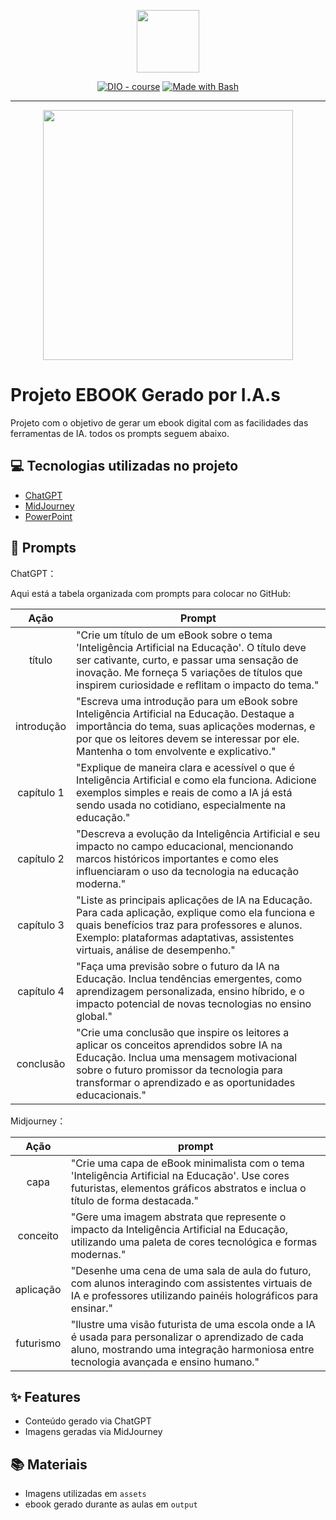 <p align="center">
    <img width="100" src=".github/assets/banner.png">
</p>


<p align="center">
<a href="https://dio.me/"><img src="https://img.shields.io/badge/DIO-Course-28DA77?logo=youtube" alt="DIO - course"></a>
<a href="https://www.gnu.org/software/bash/" title="Go to Bash homepage"><img src="https://img.shields.io/badge/Prompt-Project-blue?logo=gnu-bash&amp;logoColor=white" alt="Made with Bash"></a></p>

-------


<p align="center">
<img 
    src="./assets/cover.png"
    width="400"  
/>
</p>

# Projeto EBOOK Gerado por I.A.s


Projeto com o objetivo de gerar um ebook digital com as facilidades das ferramentas de IA. todos os prompts
seguem abaixo.


## 💻 Tecnologias utilizadas no projeto

- [ChatGPT](https://chat.openai.com/) 
- [MidJourney](https://www.midjourney.com/app/)
- [PowerPoint](https://www.microsoft.com/en/microsoft-365/powerpoint)

## 🧠 Prompts


ChatGPT：

Aqui está a tabela organizada com prompts para colocar no GitHub:  

|    Ação     | Prompt                                                                                                                                                                                                                                            |
| :---------: | ------------------------------------------------------------------------------------------------------------------------------------------------------------------------------------------------------------------------------------------------- |
|   título    | "Crie um título de um eBook sobre o tema 'Inteligência Artificial na Educação'. O título deve ser cativante, curto, e passar uma sensação de inovação. Me forneça 5 variações de títulos que inspirem curiosidade e reflitam o impacto do tema."   |
|  introdução | "Escreva uma introdução para um eBook sobre Inteligência Artificial na Educação. Destaque a importância do tema, suas aplicações modernas, e por que os leitores devem se interessar por ele. Mantenha o tom envolvente e explicativo."            |
| capítulo 1  | "Explique de maneira clara e acessível o que é Inteligência Artificial e como ela funciona. Adicione exemplos simples e reais de como a IA já está sendo usada no cotidiano, especialmente na educação."                                         |
| capítulo 2  | "Descreva a evolução da Inteligência Artificial e seu impacto no campo educacional, mencionando marcos históricos importantes e como eles influenciaram o uso da tecnologia na educação moderna."                                                 |
| capítulo 3  | "Liste as principais aplicações de IA na Educação. Para cada aplicação, explique como ela funciona e quais benefícios traz para professores e alunos. Exemplo: plataformas adaptativas, assistentes virtuais, análise de desempenho."           |
| capítulo 4  | "Faça uma previsão sobre o futuro da IA na Educação. Inclua tendências emergentes, como aprendizagem personalizada, ensino híbrido, e o impacto potencial de novas tecnologias no ensino global."                                                |
| conclusão   | "Crie uma conclusão que inspire os leitores a aplicar os conceitos aprendidos sobre IA na Educação. Inclua uma mensagem motivacional sobre o futuro promissor da tecnologia para transformar o aprendizado e as oportunidades educacionais."     |

Midjourney：

|  Ação  | prompt                                                                                 |
| :----: | -------------------------------------------------------------------------------------- |
|   capa      | "Crie uma capa de eBook minimalista com o tema 'Inteligência Artificial na Educação'. Use cores futuristas, elementos gráficos abstratos e inclua o título de forma destacada."                                                                   |
| conceito    | "Gere uma imagem abstrata que represente o impacto da Inteligência Artificial na Educação, utilizando uma paleta de cores tecnológica e formas modernas."                                                                                        |
| aplicação   | "Desenhe uma cena de uma sala de aula do futuro, com alunos interagindo com assistentes virtuais de IA e professores utilizando painéis holográficos para ensinar."                                                                               |
| futurismo   | "Ilustre uma visão futurista de uma escola onde a IA é usada para personalizar o aprendizado de cada aluno, mostrando uma integração harmoniosa entre tecnologia avançada e ensino humano."                                                       |


## ✨ Features

- Conteúdo gerado via ChatGPT
- Imagens geradas via MidJourney

## 📚 Materiais

- Imagens utilizadas em `assets`
- ebook gerado durante as aulas em `output`

